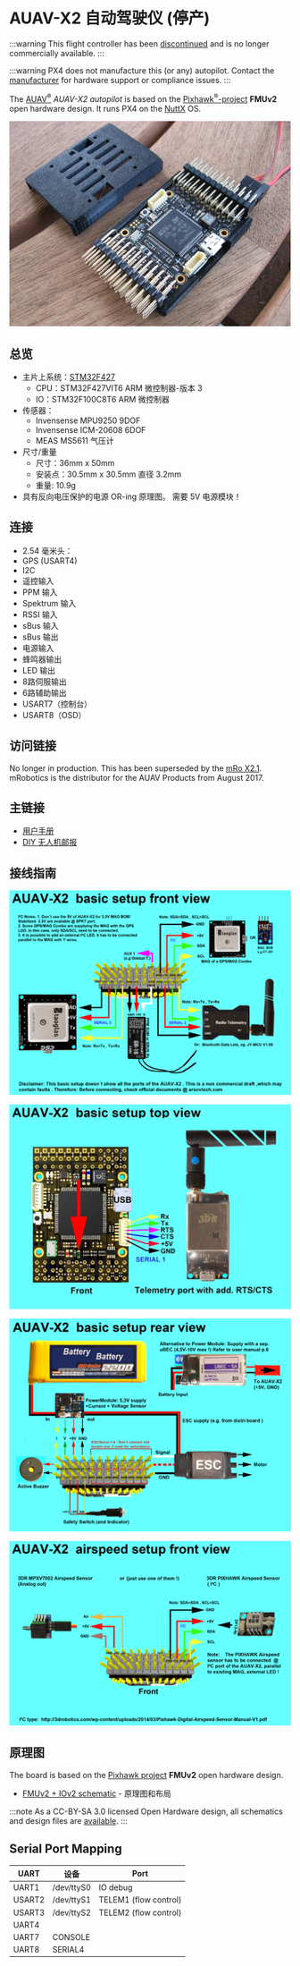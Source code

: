 # AUAV-X2 自动驾驶仪 (停产)

<Badge type="error" text="Discontinued" />

:::warning
This flight controller has been [discontinued](../flight_controller/autopilot_experimental.md) and is no longer commercially available.
:::

:::warning PX4 does not manufacture this (or any) autopilot. Contact the [manufacturer](https://store.mrobotics.io/) for hardware support or compliance issues.
:::

The [AUAV<sup>&reg;</sup>](http://www.auav.com/) _AUAV-X2 autopilot_ is based on the [Pixhawk<sup>&reg;</sup>-project](https://pixhawk.org/) **FMUv2** open hardware design. It runs PX4 on the [NuttX](https://nuttx.apache.org/) OS.

![AUAVX2_case2](../../assets/flight_controller/auav_x2/auavx2_case2.jpg)

## 总览

- 主片上系统：[STM32F427](http://www.st.com/web/en/catalog/mmc/FM141/SC1169/SS1577/LN1789)
  - CPU：STM32F427VIT6 ARM 微控制器-版本 3
  - IO：STM32F100C8T6 ARM 微控制器
- 传感器：
  - Invensense MPU9250 9DOF
  - Invensense ICM-20608 6DOF
  - MEAS MS5611 气压计
- 尺寸/重量
  - 尺寸：36mm x 50mm
  - 安装点：30.5mm x 30.5mm 直径 3.2mm
  - 重量: 10.9g
- 具有反向电压保护的电源 OR-ing 原理图。 需要 5V 电源模块！

## 连接

- 2.54 毫米头：
- GPS (USART4)
- I2C
- 遥控输入
- PPM 输入
- Spektrum 输入
- RSSI 输入
- sBus 输入
- sBus 输出
- 电源输入
- 蜂鸣器输出
- LED 输出
- 8路伺服输出
- 6路辅助输出
- USART7（控制台）
- USART8（OSD）

## 访问链接

No longer in production. This has been superseded by the [mRo X2.1](mro_x2.1.md). mRobotics is the distributor for the AUAV Products from August 2017.

## 主链接

- [用户手册](http://arsovtech.com/wp-content/uploads/2015/08/AUAV-X2-user-manual-EN.pdf)
- [DIY 无人机邮报](http://diydrones.com/profiles/blogs/introducing-the-auav-x2-1-flight-controller)

## 接线指南

![AUAV-X2-basic-setup 3](../../assets/flight_controller/auav_x2/auav_x2_basic_setup_3.png)

![AUAV-X2-basic-setup 2](../../assets/flight_controller/auav_x2/auav_x2_basic_setup_2.jpg)

![AUAV-X2-basic-setup 1](../../assets/flight_controller/auav_x2/auav_x2_basic_setup_1.png)

![AUAV-X2-airspeed-setup 3](../../assets/flight_controller/auav_x2/auav_x2_airspeed_setup_3.png)

## 原理图

The board is based on the [Pixhawk project](https://pixhawk.org/) **FMUv2** open hardware design.

- [FMUv2 + IOv2 schematic](https://raw.githubusercontent.com/PX4/Hardware/master/FMUv2/PX4FMUv2.4.5.pdf) - 原理图和布局

:::note
As a CC-BY-SA 3.0 licensed Open Hardware design, all schematics and design files are [available](https://github.com/PX4/Hardware).
:::

## Serial Port Mapping

| UART   | 设备         | Port                  |
| ------ | ---------- | --------------------- |
| UART1  | /dev/ttyS0 | IO debug              |
| USART2 | /dev/ttyS1 | TELEM1 (flow control) |
| USART3 | /dev/ttyS2 | TELEM2 (flow control) |
| UART4  |            |                       |
| UART7  | CONSOLE    |                       |
| UART8  | SERIAL4    |                       |
